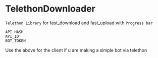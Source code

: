 # TelethonDownloader
`Telethon Library` for fast_download and fast_upload with `Progress bar`
```
API_HASH
API_ID 
BOT_TOKEN
```

Use the above for the client if u are making a simple bot via telethon
